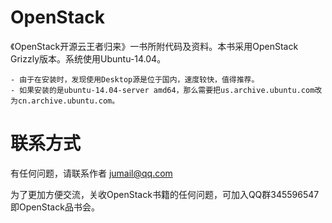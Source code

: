 OpenStack
=========

《OpenStack开源云王者归来》一书所附代码及资料。本书采用OpenStack Grizzly版本。系统使用Ubuntu-14.04。

    - 由于在安装时，发现使用Desktop源是位于国内，速度较快，值得推荐。
    - 如果安装的是ubuntu-14.04-server amd64，那么需要把us.archive.ubuntu.com改为cn.archive.ubuntu.com。

# 联系方式
有任何问题，请联系作者 jumail@qq.com

为了更加方便交流，关收OpenStack书籍的任何问题，可加入QQ群345596547即OpenStack品书会。
